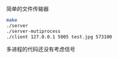简单的文件传输器

```bash
make
./server
./server-mutiprocess
./client 127.0.0.1 5005 test.jpg 573100
```

多进程的代码还没有考虑信号
